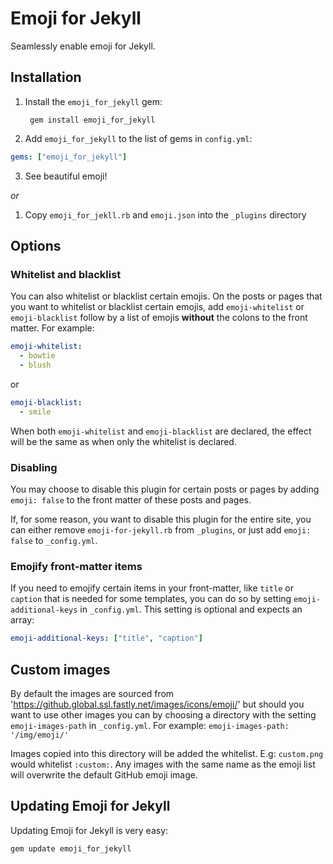 # Emoji for Jekyll
Seamlessly enable emoji for Jekyll.

## Installation
1. Install the `emoji_for_jekyll` gem:

        gem install emoji_for_jekyll
2. Add `emoji_for_jekyll` to the list of gems in `config.yml`:

  ```yaml
  gems: ["emoji_for_jekyll"]
  ```
3. See beautiful emoji!

_or_

1. Copy `emoji_for_jekll.rb` and `emoji.json` into the `_plugins` directory


## Options
### Whitelist and blacklist
You can also whitelist or blacklist certain emojis. On the posts or pages that you want to whitelist or blacklist certain emojis, add `emoji-whitelist` or `emoji-blacklist` follow by a list of emojis __without__ the colons to the front matter. For example:

```yaml
emoji-whitelist:
  - bowtie
  - blush
 ```

 or

```yaml
emoji-blacklist:
  - smile
```

When both `emoji-whitelist` and `emoji-blacklist` are declared, the effect will be the same as when only the whitelist is declared.

### Disabling
You may choose to disable this plugin for certain posts or pages by adding `emoji: false` to the front matter of these posts and pages.

If, for some reason, you want to disable this plugin for the entire site, you can either remove `emoji-for-jekyll.rb` from `_plugins`, or just add `emoji: false` to `_config.yml`.

### Emojify front-matter items
If you need to emojify certain items in your front-matter, like `title` or `caption` that is needed for some templates, you can do so by setting `emoji-additional-keys` in `_config.yml`. This setting is optional and expects an array:

```yaml
emoji-additional-keys: ["title", "caption"]
```

## Custom images
By default the images are sourced from 'https://github.global.ssl.fastly.net/images/icons/emoji/' but should you want to use other images you can by choosing a directory with the setting `emoji-images-path` in `_config.yml`. For example: `emoji-images-path: '/img/emoji/'`

Images copied into this directory will be added the whitelist. E.g: `custom.png` would whitelist `:custom:`. Any images with the same name as the emoji list will overwrite the default GitHub emoji image.

## Updating Emoji for Jekyll
Updating Emoji for Jekyll is very easy:

```
gem update emoji_for_jekyll
```
